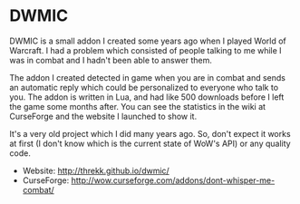 DWMIC
=====

DWMIC is a small addon I created some years ago when I played World of Warcraft. I had a problem which consisted of people talking to me while I was in combat and I hadn't been able to answer them. 

The addon I created detected in game when you are in combat and sends an automatic reply which could be personalized to everyone who talk to you. The addon is written in Lua, and had like 500 downloads before I left the game some months after. You can see the statistics in the wiki at CurseForge and the website I launched to show it.

It's a very old project which I did many years ago. So, don't expect it works at first (I don't know which is the current state of WoW's API) or any quality code.

* Website: http://threkk.github.io/dwmic/
* CurseForge: http://wow.curseforge.com/addons/dont-whisper-me-combat/
